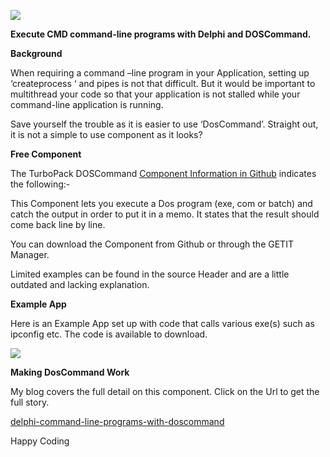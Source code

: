 ![](media/85162b41618a63d54342d366f4635ac0.png)

**Execute CMD command-line programs with Delphi and DOSCommand.**

**Background**

When requiring a command –line program in your Application, setting up
‘createprocess ‘ and pipes is not that difficult. But it would be important to
multithread your code so that your application is not stalled while your
command-line application is running.

Save yourself the trouble as it is easier to use ‘DosCommand’. Straight out, it
is not a simple to use component as it looks?

**Free Component**

The TurboPack DOSCommand [Component Information in
Github](https://github.com/TurboPack/DosCommand) indicates the following:-

This Component lets you execute a Dos program (exe, com or batch) and catch the
output in order to put it in a memo. It states that the result should come back
line by line.

You can download the Component from Github or through the GETIT Manager.

Limited examples can be found in the source Header and are a little outdated and
lacking explanation.

**Example App**

Here is an Example App set up with code that calls various exe(s) such as
ipconfig etc. The code is available to download.

![](media/9f92a195f1a08e34b01910b8dd1ae522.gif)

**Making DosCommand Work**

My blog covers the full detail on this component. Click on the Url to get the full story.

[delphi-command-line-programs-with-doscommand](https://bayeseanblog.com/blog/delphi-command-line-programs-with-doscommand/22)


Happy Coding
